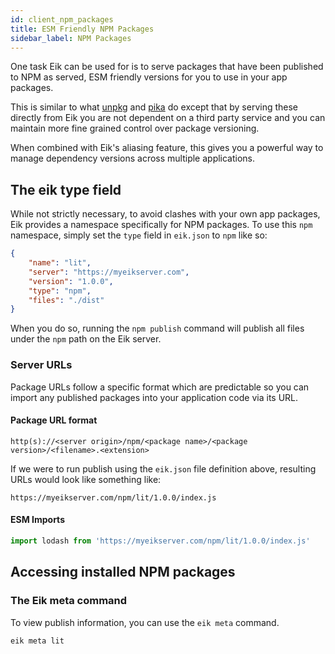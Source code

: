 ```yaml
---
id: client_npm_packages
title: ESM Friendly NPM Packages
sidebar_label: NPM Packages
---
```


One task Eik can be used for is to serve packages that have been published to NPM as served, ESM friendly versions for you to use in your app packages.

This is similar to what [unpkg](https://unpkg.com/) and [pika](https://www.pika.dev/) do except that by serving these directly from Eik you are not dependent on a third party service and you can maintain more fine grained control over package versioning.

When combined with Eik's aliasing feature, this gives you a powerful way to manage dependency versions across multiple applications.

## The eik type field

While not strictly necessary, to avoid clashes with your own app packages, Eik provides a namespace specifically for NPM packages. To use this `npm` namespace, simply set the `type` field in `eik.json` to `npm` like so:

```json
{
    "name": "lit",
    "server": "https://myeikserver.com",
    "version": "1.0.0",
    "type": "npm",
    "files": "./dist"
}
```

When you do so, running the `npm publish` command will publish all files under the `npm` path on the Eik server.

### Server URLs

Package URLs follow a specific format which are predictable so you can import any published packages into your application code via its URL.

#### Package URL format

```
http(s)://<server origin>/npm/<package name>/<package version>/<filename>.<extension>
```

If we were to run publish using the `eik.json` file definition above, resulting URLs would look like something like:

```
https://myeikserver.com/npm/lit/1.0.0/index.js
```

#### ESM Imports

```js
import lodash from 'https://myeikserver.com/npm/lit/1.0.0/index.js'
```

## Accessing installed NPM packages

### The Eik meta command

To view publish information, you can use the `eik meta` command.

```sh
eik meta lit
```

